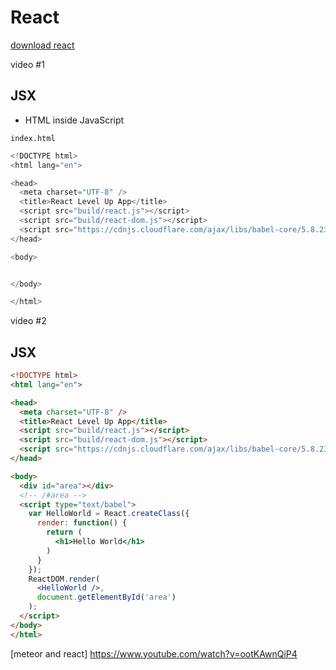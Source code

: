 # React
[download react](https://facebook.github.io/react/index.html)

video #1

## JSX
* HTML inside JavaScript

`index.html`

```js
<!DOCTYPE html>
<html lang="en">

<head>
  <meta charset="UTF-8" />
  <title>React Level Up App</title>
  <script src="build/react.js"></script>
  <script src="build/react-dom.js"></script>
  <script src="https://cdnjs.cloudflare.com/ajax/libs/babel-core/5.8.23/browser.min.js"></script>
</head>

<body>


</body>

</html>
```
video #2

## JSX

```html
<!DOCTYPE html>
<html lang="en">

<head>
  <meta charset="UTF-8" />
  <title>React Level Up App</title>
  <script src="build/react.js"></script>
  <script src="build/react-dom.js"></script>
  <script src="https://cdnjs.cloudflare.com/ajax/libs/babel-core/5.8.23/browser.min.js"></script>
</head>

<body>
  <div id="area"></div>
  <!-- /#area -->
  <script type="text/babel">
    var HelloWorld = React.createClass({
      render: function() {
        return (
          <h1>Hello World</h1>
        )
      }
    });
    ReactDOM.render(
      <HelloWorld />,
      document.getElementById('area')
    );
  </script>
</body>
</html>
```
[meteor and react]
https://www.youtube.com/watch?v=ootKAwnQiP4


